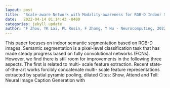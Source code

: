 ```yaml
---
layout: post
title:  "Scale-aware Network with Modality-awareness for RGB-D Indoor Semantic Segmentation"
date:   2022-04-14 01:14:43 -0400
categories: jekyll update
author: "F Zhou, YK Lai, PL Rosin, F Zhang, Y Hu - Neurocomputing, 2022"
---
```

This paper focuses on indoor semantic segmentation based on RGB-D images. Semantic segmentation is a pixel-level classification task that has made steady progress based on fully convolutional networks (FCNs). However, we find there is still room for improvements in the following three aspects. The first is related to multi- scale feature extraction. Recent state-of-the-art works forcibly concatenate multi- scale feature representations extracted by spatial pyramid pooling, dilated Cites: Show, Attend and Tell: Neural Image Caption Generation with